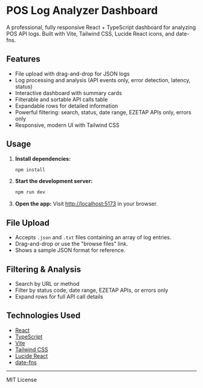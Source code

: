 # POS Log Analyzer Dashboard

A professional, fully responsive React + TypeScript dashboard for analyzing POS API logs. Built with Vite, Tailwind CSS, Lucide React icons, and date-fns.

## Features
- File upload with drag-and-drop for JSON logs
- Log processing and analysis (API events only, error detection, latency, status)
- Interactive dashboard with summary cards
- Filterable and sortable API calls table
- Expandable rows for detailed information
- Powerful filtering: search, status, date range, EZETAP APIs only, errors only
- Responsive, modern UI with Tailwind CSS

## Usage
1. **Install dependencies:**
   ```sh
   npm install
   ```
2. **Start the development server:**
   ```sh
   npm run dev
   ```
3. **Open the app:**
   Visit [http://localhost:5173](http://localhost:5173) in your browser.

## File Upload
- Accepts `.json` and `.txt` files containing an array of log entries.
- Drag-and-drop or use the "browse files" link.
- Shows a sample JSON format for reference.

## Filtering & Analysis
- Search by URL or method
- Filter by status code, date range, EZETAP APIs, or errors only
- Expand rows for full API call details

## Technologies Used
- [React](https://react.dev/)
- [TypeScript](https://www.typescriptlang.org/)
- [Vite](https://vitejs.dev/)
- [Tailwind CSS](https://tailwindcss.com/)
- [Lucide React](https://lucide.dev/)
- [date-fns](https://date-fns.org/)

---

MIT License
